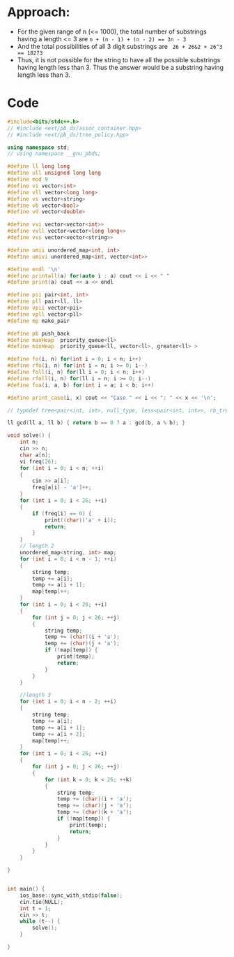 # Approach:
- For the given range of n (<= 1000), the total number of substrings having a length <= 3 are
  ```n + (n - 1) + (n - 2) == 3n - 3```
- And the total possibilities of all 3 digit substrings are ``` 26 + 26&2 + 26^3 == 18273```
- Thus, it is not possible for the string to have all the possible substrings having length less than 3. Thus the answer would be a substring having length less than 3. 

# Code
```cpp
#include<bits/stdc++.h>
// #include <ext/pb_ds/assoc_container.hpp>
// #include <ext/pb_ds/tree_policy.hpp>

using namespace std;
// using namespace __gnu_pbds;

#define ll long long
#define ull unsigned long long
#define mod 9
#define vi vector<int>
#define vll vector<long long>
#define vs vector<string>
#define vb vector<bool>
#define vd vector<double>

#define vvi vector<vector<int>>
#define vvll vector<vector<long long>>
#define vvs vector<vector<string>>

#define umii unordered_map<int, int>
#define umivi unordered_map<int, vector<int>>

#define endl '\n'
#define printall(a) for(auto i : a) cout << i << " "
#define print(a) cout << a << endl

#define pii pair<int, int>
#define pll pair<ll, ll>
#define vpii vector<pii>
#define vpll vector<pll>
#define mp make_pair

#define pb push_back
#define maxHeap  priority_queue<ll>
#define minHeap  priority_queue<ll, vector<ll>, greater<ll> >

#define fo(i, n) for(int i = 0; i < n; i++)
#define rfo(i, n) for(int i = n; i >= 0; i--)
#define foll(i, n) for(ll i = 0; i < n; i++)
#define rfoll(i, n) for(ll i = n; i >= 0; i--)
#define foa(i, a, b) for(int i = a; i < b; i++)

#define print_case(i, x) cout << "Case " << i << ": " << x << '\n';

// typedef tree<pair<int, int>, null_type, less<pair<int, int>>, rb_tree_tag, tree_order_statistics_node_update> pbds;

ll gcd(ll a, ll b) { return b == 0 ? a : gcd(b, a % b); }

void solve() {
	int n;
	cin >> n;
	char a[n];
	vi freq(26);
	for (int i = 0; i < n; ++i)
	{
		cin >> a[i];
		freq[a[i] - 'a']++;
	}
	for (int i = 0; i < 26; ++i)
	{
		if (freq[i] == 0) {
			print((char)('a' + i));
			return;
		}
	}
	// length 2
	unordered_map<string, int> map;
	for (int i = 0; i < n - 1; ++i)
	{
		string temp;
		temp += a[i];
		temp += a[i + 1];
		map[temp]++;
	}
	for (int i = 0; i < 26; ++i)
	{
		for (int j = 0; j < 26; ++j)
		{
			string temp;
			temp += (char)(i + 'a');
			temp += (char)(j + 'a');
			if (!map[temp]) {
				print(temp);
				return;
			}
		}
	}

	//length 3
	for (int i = 0; i < n - 2; ++i)
	{
		string temp;
		temp += a[i];
		temp += a[i + 1];
		temp += a[i + 2];
		map[temp]++;
	}
	for (int i = 0; i < 26; ++i)
	{
		for (int j = 0; j < 26; ++j)
		{
			for (int k = 0; k < 26; ++k)
			{
				string temp;
				temp += (char)(i + 'a');
				temp += (char)(j + 'a');
				temp += (char)(k + 'a');
				if (!map[temp]) {
					print(temp);
					return;
				}
			}
		}
	}

}


int main() {
	ios_base::sync_with_stdio(false);
	cin.tie(NULL);
	int t = 1;
	cin >> t;
	while (t--) {
		solve();
	}

}
```
